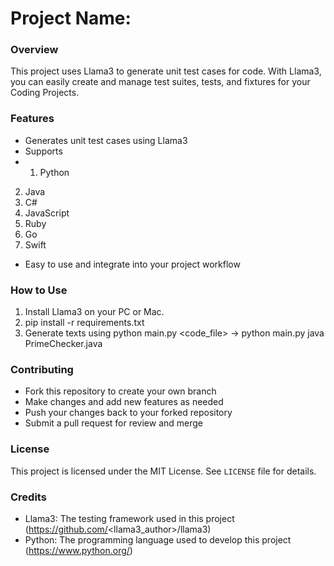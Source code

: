# Project Name: <Unit Test Generator>

### Overview

This project uses Llama3 to generate unit test cases for code. With Llama3, you can easily create and manage test suites, tests, and fixtures for your Coding Projects.

### Features

* Generates unit test cases using Llama3
* Supports 
* 1. Python
2. Java
3. C#
4. JavaScript
5. Ruby
6. Go
7. Swift

* Easy to use and integrate into your project workflow

### How to Use

1. Install Llama3 on your PC or Mac.
2. pip install -r requirements.txt
3. Generate texts using python main.py <language> <code_file> -> python main.py java PrimeChecker.java


### Contributing

* Fork this repository to create your own branch
* Make changes and add new features as needed
* Push your changes back to your forked repository
* Submit a pull request for review and merge

### License

This project is licensed under the MIT License. See `LICENSE` file for details.

### Credits

* Llama3: The testing framework used in this project (https://github.com/<llama3_author>/llama3)
* Python: The programming language used to develop this project (https://www.python.org/)
